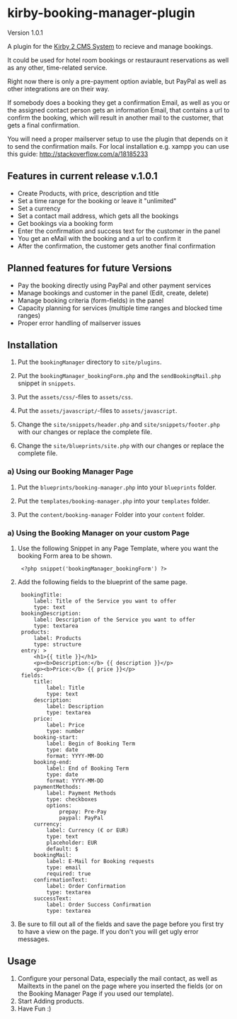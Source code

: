 # kirby-booking-manager-plugin

Version 1.0.1

A plugin for the [Kirby 2 CMS System](http://getkirby.com) to recieve and manage bookings.

It could be used for hotel room bookings or restauraunt reservations as well as any other, time-related service.

Right now there is only a pre-payment option aviable, but PayPal as well as other integrations are on their way.

If somebody does a booking they get a confirmation Email, as well as you or the assigned contact person gets an information Email, that contains a url to confirm the booking, which will result in another mail to the customer, that gets a final confirmation.

You will need a proper mailserver setup to use the plugin that depends on it to send the confirmation mails.
For local installation e.g. xampp you can use this guide: http://stackoverflow.com/a/18185233

## Features in current release v.1.0.1

- Create Products, with price, description and title
- Set a time range for the booking or leave it "unlimited"
- Set a currency
- Set a contact mail address, which gets all the bookings
- Get bookings via a booking form
- Enter the confirmation and success text for the customer in the panel
- You get an eMail with the booking and a url to confirm it
- After the confirmation, the customer gets another final confirmation

## Planned features for future Versions

- Pay the booking directly using PayPal and other payment services
- Manage bookings and customer in the panel (Edit, create, delete)
- Manage booking criteria (form-fields) in the panel
- Capacity planning for services (multiple time ranges and blocked time ranges)
- Proper error handling of mailserver issues

## Installation

1. Put the `bookingManager` directory to `site/plugins`.

2. Put the `bookingManager_bookingForm.php` and the `sendBookingMail.php` snippet in `snippets`.

3. Put the `assets/css/`-files to `assets/css`.

4. Put the `assets/javascript/`-files to `assets/javascript`.

5. Change the `site/snippets/header.php` and `site/snippets/footer.php` with our changes or replace the complete file. 

6. Change the `site/blueprints/site.php` with our changes or replace the complete file. 


### a) Using our Booking Manager Page

1. Put the `blueprints/booking-manager.php` into your `blueprints` folder.

2. Put the `templates/booking-manager.php` into your `templates` folder.

3. Put the `content/booking-manager` Folder into your `content` folder.


### a) Using the Booking Manager on your custom Page

1. Use the following Snippet in any Page Template, where you want the booking Form area to be shown.

		<?php snippet('bookingManager_bookingForm') ?>

2. Add the following fields to the blueprint of the same page.

		bookingTitle:
			label: Title of the Service you want to offer
			type: text
		bookingDescription:
			label: Description of the Service you want to offer
			type: textarea
		products:
			label: Products
			type: structure
		entry: >
			<h1>{{ title }}</h1>
			<p><b>Description:</b> {{ description }}</p>
			<p><b>Price:</b> {{ price }}</p>
		fields:
			title:
				label: Title
				type: text
			description:
				label: Description
				type: textarea
			price:
				label: Price
				type: number
			booking-start:
				label: Begin of Booking Term
				type: date
				format: YYYY-MM-DD
			booking-end:
				label: End of Booking Term
				type: date
				format: YYYY-MM-DD
			paymentMethods:
				label: Payment Methods
				type: checkboxes
				options:
					prepay: Pre-Pay
					paypal: PayPal
			currency:
				label: Currency (€ or EUR)
				type: text
				placeholder: EUR
				default: $
			bookingMail:
				label: E-Mail for Booking requests
				type: email
				required: true
			confirmationText:
				label: Order Confirmation
				type: textarea
			successText:
				label: Order Success Confirmation
				type: textarea
3. Be sure to fill out all of the fields and save the page before you first try to have a view on the page. If you don't you will get ugly error messages.

## Usage
1. Configure your personal Data, especially the mail contact, as well as Mailtexts in the panel on the page where you inserted the fields (or on the Booking Manager Page if you used our template).
2. Start Adding products.
3. Have Fun :)

